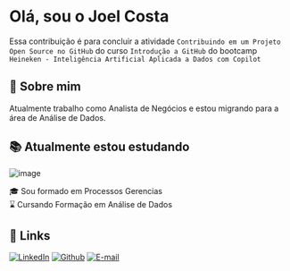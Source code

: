 
# Olá, sou o Joel Costa

Essa contribuição é para concluir a atividade `Contribuindo em um Projeto Open Source no GitHub` do curso `Introdução a GitHub` do bootcamp `Heineken - Inteligência Artificial Aplicada a Dados com Copilot`
## 🚀 Sobre mim
Atualmente trabalho como Analista de Negócios e estou migrando para a área de Análise de Dados.


## 📚 Atualmente estou estudando

![image](https://go-skill-icons.vercel.app/api/icons?i=git,github,databricks,aws,azure,sqlserver,mysql,postgresql,pbi,tableau,r,python)

🎓 Sou formado em Processos Gerencias  \
⌛ Cursando Formação em Análise de Dados 

## 🔗 Links

[![LinkedIn](https://img.shields.io/badge/LinkedIn-0077B5?style=for-the-badge&logo=linkedin&logoColor=white)](https://www.linkedin.com/in/joelalmeida-powerbi-sql-data-analyst-data-storytelling-etl-sql/)
[![Github](https://img.shields.io/badge/Github-000?style=for-the-badge&logo=Github&logoColor=fffff)](https://github.com/jooelcosta)
[![E-mail](https://img.shields.io/badge/-Email-000?style=for-the-badge&logo=microsoft-outlook&logoColor=White)](mailto:jooelcosta@gmail.com)